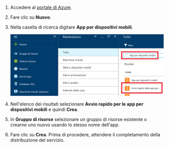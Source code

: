 1. Accedere al [portale di Azure].

2. Fare clic su **Nuovo**.

3. Nella casella di ricerca digitare **App per dispositivi mobili**.

    ![Portale di Azure con Avvio rapido per le app per dispositivi mobili evidenziato][quickstart]

4. Nell'elenco dei risultati selezionare **Avvio rapido per le app per dispositivi mobili** e quindi **Crea**.
 
5. In **Gruppo di risorse** selezionare un gruppo di risorse esistente o crearne uno nuovo usando lo stesso nome dell'app.

6. Fare clic su **Crea**. Prima di procedere, attendere il completamento della distribuzione del servizio.

<!-- Images. -->
[quickstart]: ./media/app-service-mobile-dotnet-backend-create-new-service/search-mobile-apps-quickstart.png

<!-- URLs. -->
[portale di Azure]: https://portal.azure.com/
